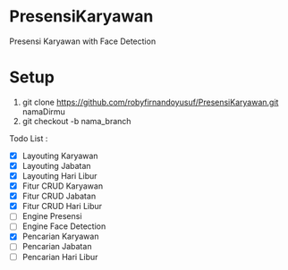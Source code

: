 # PresensiKaryawan
Presensi Karyawan with Face Detection

# Setup 
1. git clone https://github.com/robyfirnandoyusuf/PresensiKaryawan.git namaDirmu
2. git checkout -b nama_branch

Todo List : 
- [x] Layouting Karyawan
- [x] Layouting Jabatan
- [x] Layouting Hari Libur
- [x] Fitur CRUD Karyawan
- [x] Fitur CRUD Jabatan
- [x] Fitur CRUD Hari Libur
- [ ] Engine Presensi
- [ ] Engine Face Detection
- [X] Pencarian Karyawan
- [ ] Pencarian Jabatan
- [ ] Pencarian Hari Libur
